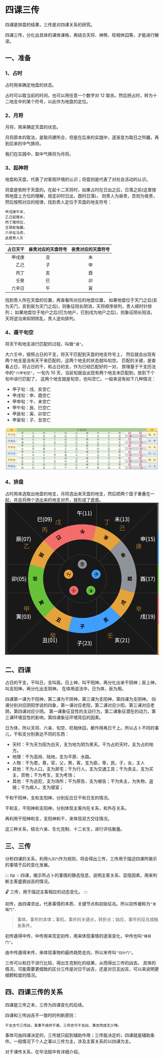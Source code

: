 # 四课三传

四课是排盘的结果，三传是对四课关系的研究。

四课三传，分化出具体的课体课格，再结合天将、神煞、旺相休囚等，才能进行解读。

## 一、准备

### 1、占时

占时用来确定地盘的状态。

占时可以取当前的时间，也可以用任意一个数字对 12 取余。然后把占时，转为十二地支中的某个符号，以此作为地盘的定位。

### 2、月将

月将，用来确定天盘的状态。

月将原本的取法，是取月建所合，但是在后来的实践中，逐渐变为取日之所躔，再到后来的中气换将。

我们在实践中，取中气换将为月将。

### 3、起神将

地盘和天盘，代表了对客观环境的认识；将盘则是代表了对社会活动的认识。

将盘是依附于天盘的。在起十二天将时，如果占时在日出之后，日落之前(这里按照地盘上方位的理解，规定卯时日出，酉时日落)，
则贵人为昼贵，否则为夜贵，然后按照对应的规律，找到贵人定位于天盘的地支符号：

```js
甲戌庚牛羊，
乙己鼠猴乡。
丙丁猪鸡位，
壬癸蛇兔藏。
六辛在马虎，
此是贵人方
```

| 占日天干 | 昼贵对应的天盘符号 | 夜贵对应的天盘符号 |
| --------: | :------------------: | :------------------: |
| 甲戌庚   | 丑                 | 未                 |
| 乙己     | 子                 | 申                 |
| 丙丁     | 亥                 | 酉                 |
| 壬癸     | 巳                 | 卯                 |
| 六辛日   | 午                 | 寅                 |

找到贵人所在天盘的位置，再查看所对应的地盘位置，
如果地盘位于天门之后(亥为天门，亥到辰为天门之后)，则象征阳长阴消，天将顺序排列，贵人顺时针排列；
如果地盘位于地户之后(巳为地户，巳到戌为地户之后)，则象征阴长阳消，天将逆治来抑阴除乱，贵人逆向排列。

### 4、遁干旬空

将天干和地支进行匹配的过程，叫做`"遁"`。

大六壬中，按照占日的干支，将天干匹配到天盘的地支符号上，
然后就会出现有两个地支是没有天干来匹配的，这两个地支的状态就叫旬空。
匹配的关键，是查看占日，将占日的干，和占日的支，作为已经匹配好的一对，
原理基于干支历法中的`"六甲旬空"`，一旬为 10 天，当前旬就会出现有两个地支未匹配到，放到下个旬中进行匹配了，
这两个地支就是旬空，也叫空亡。一般来说有如下几种情况：

- 甲子旬：戌、亥空亡
- 甲戌旬：申、酉空亡
- 甲申旬：午、未空亡
- 甲午旬：辰、巳空亡
- 甲辰旬：寅、卯空亡
- 甲寅旬：子、丑空亡

![旬空](./images/旬空.png)

### 4、排盘

占时用来选取出地盘的地支，月将选出来天盘的地支，然后把两个盘子重叠在一起，并且将两个选出来的地支对齐，就形成了盘面。
![盘面](./images/盘面.png)

## 二、四课

占日的干支，干叫日，支叫辰。日上神，叫干阳神，再分化出来干阴神；辰上神，叫支阳神，再分化出支阴神。
在体用说法中，日为体，辰为用。

四课第一课为干阳神，第二课为干阴神，第三课为支阳神，第四课为支阴神。
四课分别对应阴阳学说的四象，第一课对应老阳，第二课对应少阳，第三课对应老阴，第四课对应少阴。
第一课象征显性的主动行为，第二课象征潜在的动力，第三课环境显性的影响，第四课象征环境背后的因素。

日为体，所以天将、六亲、旬空、旺相休囚，都作用再日干上。所以占卜不同的事儿，干和支分别表达不同的东西：

- 天时：干为天为阳为白天，支为地为阴为黑天。干为占的天时，支为占的地方。
- 地理：干为高岗、陆地，支为平原、水路。
- 人物：干为君，尊，官，父，男，客，支为臣，卑，民，子，女，主人
- 其他：干为人口，支为房宅；干为行人，支为交通工具；干为卖主，支为买主，货物；干为考生，支为考场；
- 其他：干为逃犯，支为场所；干为原告，支为被告；干为失主，为失物，盗贼；干为病人，支为寝室；

干和干阳神，支和支阳神，分别反应日干和日支的情况。

干和支，干阳神和支阳神，分别体现主客内在关系，和外在关系。

再利用干阳神和支，支阳神和干，来体现双方交往情况。

这三种关系，结合六亲、生化克制、十二长生，进行评估衡量。

## 三、三传

分析四课的关系，利用`九宗门`作为规则，将会得出三传，三传用于描述四课所揭示的事情于后的变化发展。

::: tip
:bulb: 四课，揭示所占卜的事情的静态信息，说明主客关系、显隐因素，用来判断主客盛衰凶吉的情况。

:unlock: 三传，用于描述主客相应的动态变化。
:::

初传，由四课求出，代表事情的本质、关键节点和初始征兆。所以初传被称为`"发端门"`.

> 事体，事件的本体；事机，事件的关键点，转折点；始应，事件的征兆或触发条件。

初传遁得中传，中传用来否定初传，用来体现事情的逐渐变化，中传也叫`"移易门"`。

由中传遁得末传，来体现事物的最终趋势走向，所以末传叫`"归计门"`。

三传可以和日干进行比较，得出生克制化的结果，从而得出三传的凶吉。
具体的情况，可能需要更细致的区分三传是对日干凶吉，还是对日支凶吉，可以来说明更细颗粒度的情况。

## 四、四课三传的关系

四课是三传之本，三传为四课变化的后续。

四课和三传凶吉不一致时的判断原则：

`干支吉兮三传凶，某事不成终不善。三传吉兮干支凶，事吉而成无少惮。`

事体可由四课决定的，三传就只起到辅助作用；三传能决定的，四课就是辅助条件。一般情况下个人之事以三传为主，涉及主客关系的以四课为主。

对于课传关系，在毕法赋中有详细介绍。
